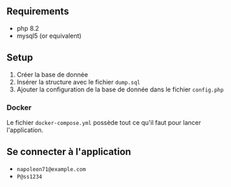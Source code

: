 
## Requirements

- php 8.2
- mysql5 (or equivalent)

## Setup

1. Créer la base de donnée
2. Insérer la structure avec le fichier ``dump.sql``
3. Ajouter la configuration de la base de donnée dans le fichier ``config.php``

### Docker

Le fichier ``docker-compose.yml`` possède tout ce qu'il faut pour lancer l'application.

## Se connecter à l'application

- ``napoleon71@example.com``
- ``P@ss1234``
